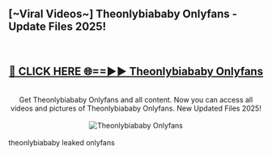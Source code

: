 <h2>[~Viral Videos~] Theonlybiababy Onlyfans - Update Files 2025!</h2>
<br>
<div align="center">
<h2><a href="https://betterlinks.top/A2PfLJ" rel="nofollow">🔴 CLICK HERE 🌐==►► Theonlybiababy Onlyfans</a></h2>
<br>
Get Theonlybiababy Onlyfans and all content. Now you can access all videos and pictures of Theonlybiababy Onlyfans. New Updated Files 2025!
<br>
<br>
<a href="https://betterlinks.top/A2PfLJ" rel="nofollow" data-target="animated-image.originalLink"><img src="https://i.ibb.co.com/WyWwxjT/player-gif2.gif" alt="Theonlybiababy Onlyfans" style="max-width: 100%; display: inline-block;" data-target="animated-image.originalImage"></a>
</div>
<br>
theonlybiababy leaked onlyfans